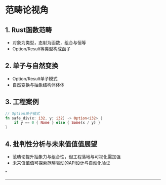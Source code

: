﻿# 范畴论视角

## 1. Rust函数范畴

- 对象为类型，态射为函数，组合与恒等
- Option/Result等类型构成函子

## 2. 单子与自然变换

- Option/Result单子模式
- 自然变换与抽象结构体体体

## 3. 工程案例

```rust
// Option单子模式
fn safe_div(x: i32, y: i32) -> Option<i32> {
    if y == 0 { None } else { Some(x / y) }
}
```

## 4. 批判性分析与未来值值值展望

- 范畴论提升抽象力与组合性，但工程落地与可视化需加强
- 未来值值值可探索范畴驱动的API设计与自动化验证

"

---
